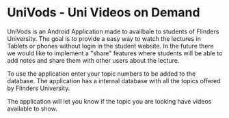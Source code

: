 UniVods - Uni Videos on Demand
==============================

UniVods is an Android Application made to availbale to students of Flinders University. The goal is to provide a easy way to watch the lectures in Tablets or phones without login in the student website. In the future there we would like to implement a "share" features where students will be able to add notes and share them with other users about the lecture.

To use the application enter your topic numbers to be added to the database. The application has a internal database with all the topics offered by Flinders University. 

The application will let you know if the topic you are looking have videos available to show. 